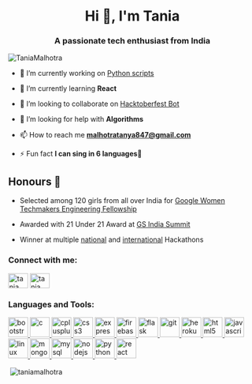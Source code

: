 <h1 align="center">Hi 👋, I'm Tania</h1>
<h3 align="center">A passionate tech enthusiast from India</h3>
<img src="https://camo.githubusercontent.com/a53cf6aa4f509b8899f2250072f500f09fd07493/68747470733a2f2f6b6f6d617265762e636f6d2f67687076632f3f757365726e616d653d68617273686373706572" alt="TaniaMalhotra" data-canonical-src="https://komarev.com/ghpvc/?username=TaniaMalhotra" style="max-width:100%;">

- 🔭 I’m currently working on [Python scripts](https://github.com/TaniaMalhotra/hacking-tools-scripts)

- 🌱 I’m currently learning **React**

- 👯 I’m looking to collaborate on [Hacktoberfest Bot](https://github.com/TaniaMalhotra/Hacktoberfest-Bot)

- 🤝 I’m looking for help with **Algorithms**

- 📫 How to reach me **malhotratanya847@gmail.com**

- ⚡ Fun fact **I can sing in 6 languages🎇**

## Honours 🏅
- Selected among 120 girls from all over India for [Google Women Techmakers Engineering Fellowship](https://wtef.talentsprint.com/)

- Awarded with 21 Under 21 Award at [GS India Summit](https://girlscriptsummit.com/)

- Winner at multiple [national](https://devpost.com/software/self-tutor-5346oz) and [international](https://devpost.com/software/space-streak) Hackathons

<h3 align="left">Connect with me:</h3>
<p align="left">
<a href="https://linkedin.com/in/tania malhotra" target="blank"><img align="center" src="https://cdn.jsdelivr.net/npm/simple-icons@3.0.1/icons/linkedin.svg" alt="tania malhotra" height="30" width="40" /></a>
<a href="https://www.leetcode.com/tania malhotra" target="blank"><img align="center" src="https://cdn.jsdelivr.net/npm/simple-icons@3.0.1/icons/leetcode.svg" alt="tania malhotra" height="30" width="40" /></a>
</p>

<h3 align="left">Languages and Tools:</h3>
<p align="left"> <a href="https://getbootstrap.com" target="_blank"> <img src="https://devicons.github.io/devicon/devicon.git/icons/bootstrap/bootstrap-plain.svg" alt="bootstrap" width="40" height="40"/> </a> <a href="https://www.cprogramming.com/" target="_blank"> <img src="https://devicons.github.io/devicon/devicon.git/icons/c/c-original.svg" alt="c" width="40" height="40"/> </a> <a href="https://www.w3schools.com/cpp/" target="_blank"> <img src="https://devicons.github.io/devicon/devicon.git/icons/cplusplus/cplusplus-original.svg" alt="cplusplus" width="40" height="40"/> </a> <a href="https://www.w3schools.com/css/" target="_blank"> <img src="https://devicons.github.io/devicon/devicon.git/icons/css3/css3-original-wordmark.svg" alt="css3" width="40" height="40"/> </a> <a href="https://expressjs.com" target="_blank"> <img src="https://devicons.github.io/devicon/devicon.git/icons/express/express-original-wordmark.svg" alt="express" width="40" height="40"/> </a> <a href="https://firebase.google.com/" target="_blank"> <img src="https://www.vectorlogo.zone/logos/firebase/firebase-icon.svg" alt="firebase" width="40" height="40"/> </a> <a href="https://flask.palletsprojects.com/" target="_blank"> <img src="https://www.vectorlogo.zone/logos/pocoo_flask/pocoo_flask-icon.svg" alt="flask" width="40" height="40"/> </a> <a href="https://git-scm.com/" target="_blank"> <img src="https://www.vectorlogo.zone/logos/git-scm/git-scm-icon.svg" alt="git" width="40" height="40"/> </a> <a href="https://heroku.com" target="_blank"> <img src="https://www.vectorlogo.zone/logos/heroku/heroku-icon.svg" alt="heroku" width="40" height="40"/> </a> <a href="https://www.w3.org/html/" target="_blank"> <img src="https://devicons.github.io/devicon/devicon.git/icons/html5/html5-original-wordmark.svg" alt="html5" width="40" height="40"/> </a> <a href="https://developer.mozilla.org/en-US/docs/Web/JavaScript" target="_blank"> <img src="https://devicons.github.io/devicon/devicon.git/icons/javascript/javascript-original.svg" alt="javascript" width="40" height="40"/> </a> <a href="https://www.linux.org/" target="_blank"> <img src="https://devicons.github.io/devicon/devicon.git/icons/linux/linux-original.svg" alt="linux" width="40" height="40"/> </a> <a href="https://www.mongodb.com/" target="_blank"> <img src="https://devicons.github.io/devicon/devicon.git/icons/mongodb/mongodb-original-wordmark.svg" alt="mongodb" width="40" height="40"/> </a> <a href="https://www.mysql.com/" target="_blank"> <img src="https://devicons.github.io/devicon/devicon.git/icons/mysql/mysql-original-wordmark.svg" alt="mysql" width="40" height="40"/> </a> <a href="https://nodejs.org" target="_blank"> <img src="https://devicons.github.io/devicon/devicon.git/icons/nodejs/nodejs-original-wordmark.svg" alt="nodejs" width="40" height="40"/> </a> <a href="https://www.python.org" target="_blank"> <img src="https://devicons.github.io/devicon/devicon.git/icons/python/python-original.svg" alt="python" width="40" height="40"/> </a> <a href="https://reactjs.org/" target="_blank"> <img src="https://devicons.github.io/devicon/devicon.git/icons/react/react-original-wordmark.svg" alt="react" width="40" height="40"/> </a> </p>

<p>&nbsp;<img align="center" src="https://github-readme-stats.vercel.app/api?username=taniamalhotra&show_icons=true&locale=en" alt="taniamalhotra" /></p>
